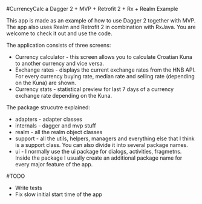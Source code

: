 #CurrencyCalc a Dagger 2 + MVP + Retrofit 2 + Rx + Realm Example

This app is made as an example of how to use Dagger 2 together with MVP. The app also uses Realm and Retrofit 2 in combination with RxJava. You are welcome to check it out and use the code.

The application consists of three screens: 

- Currency calculator - this screen allows you to calculate Croatian Kuna to another currency and vice versa. 
- Exchange rates - displays the current exchange rates from the HNB API. For every currency buying rate, median rate and selling rate (depending on the Kuna) are shown.
- Currency stats - statistical preview for last 7 days of a currency exchange rate depending on the Kuna.

The package strucutre explained:

- adapters - adapter classes
- internals - dagger and mvp stuff
- realm - all the realm object classes
- support - all the utils, helpers, managers and everything else that I think is a support class. You can also divide it into several package names.
- ui - I normally use the ui package for dialogs, activities, fragmetns. Inside the package I usually create an additional package name for every major feature of the app. 

#TODO

- Write tests
- Fix slow initial start time of the app
